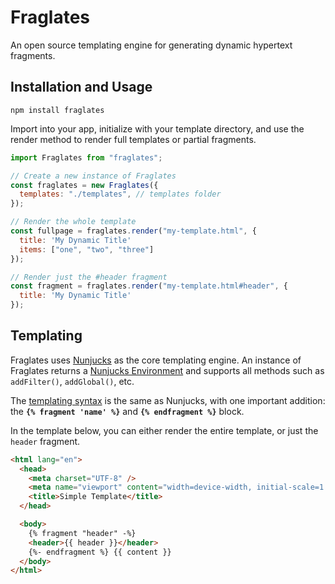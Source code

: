 # Fraglates

An open source templating engine for generating dynamic hypertext fragments.

## Installation and Usage

```
npm install fraglates
```

Import into your app, initialize with your template directory, and use the render method to render full templates or partial fragments.

```javascript
import Fraglates from "fraglates";

// Create a new instance of Fraglates
const fraglates = new Fraglates({
  templates: "./templates", // templates folder
});

// Render the whole template
const fullpage = fraglates.render("my-template.html", {
  title: 'My Dynamic Title'
  items: ["one", "two", "three"]
});

// Render just the #header fragment
const fragment = fraglates.render("my-template.html#header", {
  title: 'My Dynamic Title'
});

```

## Templating

Fraglates uses [Nunjucks](https://mozilla.github.io/nunjucks/) as the core templating engine. An instance of Fraglates returns a [Nunjucks Environment](https://mozilla.github.io/nunjucks/api.html#environment) and supports all methods such as `addFilter()`, `addGlobal()`, etc.

The [templating syntax](https://mozilla.github.io/nunjucks/templating.html) is the same as Nunjucks, with one important addition: the **`{% fragment 'name' %}`** and **`{% endfragment %}`** block.

In the template below, you can either render the entire template, or just the `header` fragment.

```html
<html lang="en">
  <head>
    <meta charset="UTF-8" />
    <meta name="viewport" content="width=device-width, initial-scale=1.0" />
    <title>Simple Template</title>
  </head>

  <body>
    {% fragment "header" -%}
    <header>{{ header }}</header>
    {%- endfragment %} {{ content }}
  </body>
</html>
```
